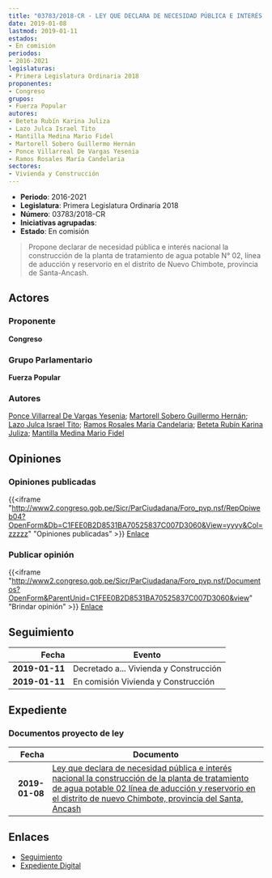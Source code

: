 ```yaml
---
title: "03783/2018-CR - LEY QUE DECLARA DE NECESIDAD PÚBLICA E INTERÉS NACIONAL LA CONSTRUCCIÓN DE LA PLANTA DE TRATAMIENTO DE AGUA POTABLE N° 02, LÍNEA DE ADUCCIÓN Y RESERVORIO EN EL DISTRITO DE NUEVO CHIMBOTE, PROVINCIA DEL SANTA, ANCASH."
date: 2019-01-08
lastmod: 2019-01-11
estados:
- En comisión
periodos:
- 2016-2021
legislaturas:
- Primera Legislatura Ordinaria 2018
proponentes:
- Congreso
grupos:
- Fuerza Popular
autores:
- Beteta Rubín Karina Juliza
- Lazo Julca Israel Tito
- Mantilla Medina Mario Fidel
- Martorell Sobero Guillermo Hernán
- Ponce Villarreal De Vargas Yesenia
- Ramos Rosales María Candelaria
sectores:
- Vivienda y Construcción
---
```

- **Periodo**: 2016-2021
- **Legislatura**: Primera Legislatura Ordinaria 2018
- **Número**: 03783/2018-CR
- **Iniciativas agrupadas**: 
- **Estado**: En comisión

> Propone declarar de necesidad pública e interés nacional la construcción de la planta de tratamiento de agua potable N° 02, línea de aducción y reservorio en el distrito de Nuevo Chimbote, provincia de Santa-Ancash.


## Actores

### Proponente

**Congreso**

### Grupo Parlamentario

**Fuerza Popular**

### Autores

[Ponce Villarreal De Vargas Yesenia](mailto:mailto:yponce@congreso.gob.pe); [Martorell Sobero Guillermo Hernán](mailto:mailto:gmartorell@congreso.gob.pe); [Lazo Julca Israel Tito](mailto:mailto:ilazo@congreso.gob.pe); [Ramos Rosales María Candelaria](mailto:mailto:mramosr@congreso.gob.pe); [Beteta Rubín Karina Juliza](mailto:mailto:kbeteta@congreso.gob.pe); [Mantilla Medina Mario Fidel](mailto:mailto:mmantilla@congreso.gob.pe)

## Opiniones

### Opiniones publicadas

{{<iframe "http://www2.congreso.gob.pe/Sicr/ParCiudadana/Foro_pvp.nsf/RepOpiweb04?OpenForm&Db=C1FEE0B2D8531BA70525837C007D3060&View=yyyy&Col=zzzzz" "Opiniones publicadas" >}}
[Enlace](http://www2.congreso.gob.pe/Sicr/ParCiudadana/Foro_pvp.nsf/RepOpiweb04?OpenForm&Db=C1FEE0B2D8531BA70525837C007D3060&View=yyyy&Col=zzzzz)

### Publicar opinión

{{<iframe "http://www2.congreso.gob.pe/Sicr/ParCiudadana/Foro_pvp.nsf/Documentos?OpenForm&ParentUnid=C1FEE0B2D8531BA70525837C007D3060&view" "Brindar opinión" >}}
[Enlace](http://www2.congreso.gob.pe/Sicr/ParCiudadana/Foro_pvp.nsf/Documentos?OpenForm&ParentUnid=C1FEE0B2D8531BA70525837C007D3060&view)


## Seguimiento

| Fecha | Evento |
|------:|--------|
| **2019-01-11** | Decretado a... Vivienda y Construcción |
| **2019-01-11** | En comisión Vivienda y Construcción |

## Expediente

### Documentos proyecto de ley

| Fecha | Documento |
|------:|-----------|
| **2019-01-08** | [Ley que declara de necesidad pública e interés nacional la construcción de la planta de tratamiento de agua potable 02 línea de aducción y reservorio en el distrito de nuevo Chimbote, provincia del Santa, Ancash](http://www.leyes.congreso.gob.pe/Documentos/2016_2021/Proyectos_de_Ley_y_de_Resoluciones_Legislativas/PL0378320190108..pdf) |

## Enlaces

- [Seguimiento](http://www2.congreso.gob.pe/Sicr/TraDocEstProc/CLProLey2016.nsf/f7fff46988ca05b1052578e100829cc7/7ae537f540eb61f90525837c007f4d62?OpenDocument)
- [Expediente Digital](http://www2.congreso.gob.pe/Sicr/TraDocEstProc/Expvirt_2011.nsf/visbusqptramdoc1621/03783?opendocument)

